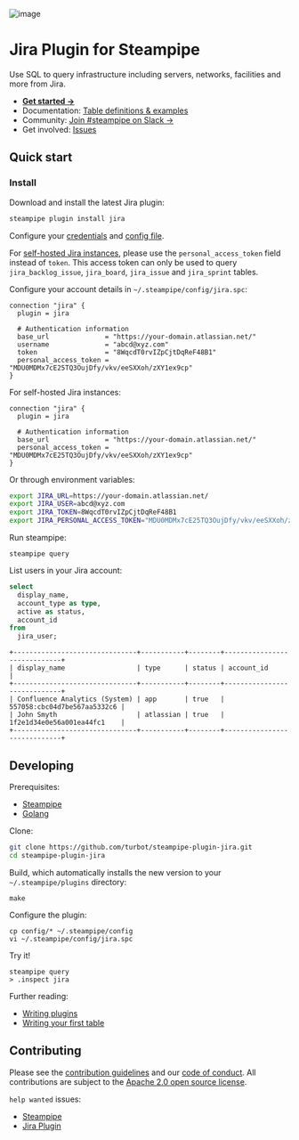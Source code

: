 ![image](https://hub.steampipe.io/images/plugins/turbot/jira-social-graphic.png)

# Jira Plugin for Steampipe

Use SQL to query infrastructure including servers, networks, facilities and more from Jira.

- **[Get started →](https://hub.steampipe.io/plugins/turbot/jira)**
- Documentation: [Table definitions & examples](https://hub.steampipe.io/plugins/turbot/jira/tables)
- Community: [Join #steampipe on Slack →](https://turbot.com/community/join)
- Get involved: [Issues](https://github.com/turbot/steampipe-plugin-jira/issues)

## Quick start

### Install

Download and install the latest Jira plugin:

```bash
steampipe plugin install jira
```

Configure your [credentials](https://hub.steampipe.io/plugins/turbot/jira#credentials) and [config file](https://hub.steampipe.io/plugins/turbot/jira#configuration).

For [self-hosted Jira instances](https://github.com/andygrunwald/go-jira/#bearer---personal-access-tokens-self-hosted-jira), please use the `personal_access_token` field instead of `token`. This access token can only be used to query `jira_backlog_issue`, `jira_board`, `jira_issue` and `jira_sprint` tables.

Configure your account details in `~/.steampipe/config/jira.spc`:

```hcl
connection "jira" {
  plugin = jira

  # Authentication information
  base_url              = "https://your-domain.atlassian.net/"
  username              = "abcd@xyz.com"
  token                 = "8WqcdT0rvIZpCjtDqReF48B1"
  personal_access_token = "MDU0MDMx7cE25TQ3OujDfy/vkv/eeSXXoh/zXY1ex9cp"
}
```

For self-hosted Jira instances:

```hcl
connection "jira" {
  plugin = jira

  # Authentication information
  base_url              = "https://your-domain.atlassian.net/"
  personal_access_token = "MDU0MDMx7cE25TQ3OujDfy/vkv/eeSXXoh/zXY1ex9cp"
}
```


Or through environment variables:

```sh
export JIRA_URL=https://your-domain.atlassian.net/
export JIRA_USER=abcd@xyz.com
export JIRA_TOKEN=8WqcdT0rvIZpCjtDqReF48B1
export JIRA_PERSONAL_ACCESS_TOKEN="MDU0MDMx7cE25TQ3OujDfy/vkv/eeSXXoh/zXY1ex9cp"
```

Run steampipe:

```shell
steampipe query
```

List users in your Jira account:

```sql
select
  display_name,
  account_type as type,
  active as status,
  account_id
from
  jira_user;
```

```
+-------------------------------+-----------+--------+-----------------------------+
| display_name                  | type      | status | account_id                  |
+-------------------------------+-----------+--------+-----------------------------+
| Confluence Analytics (System) | app       | true   | 557058:cbc04d7be567aa5332c6 |
| John Smyth                    | atlassian | true   | 1f2e1d34e0e56a001ea44fc1    |
+-------------------------------+-----------+--------+-----------------------------+
```

## Developing

Prerequisites:

- [Steampipe](https://steampipe.io/downloads)
- [Golang](https://golang.org/doc/install)

Clone:

```sh
git clone https://github.com/turbot/steampipe-plugin-jira.git
cd steampipe-plugin-jira
```

Build, which automatically installs the new version to your `~/.steampipe/plugins` directory:

```
make
```

Configure the plugin:

```
cp config/* ~/.steampipe/config
vi ~/.steampipe/config/jira.spc
```

Try it!

```
steampipe query
> .inspect jira
```

Further reading:

- [Writing plugins](https://steampipe.io/docs/develop/writing-plugins)
- [Writing your first table](https://steampipe.io/docs/develop/writing-your-first-table)

## Contributing

Please see the [contribution guidelines](https://github.com/turbot/steampipe/blob/main/CONTRIBUTING.md) and our [code of conduct](https://github.com/turbot/steampipe/blob/main/CODE_OF_CONDUCT.md). All contributions are subject to the [Apache 2.0 open source license](https://github.com/turbot/steampipe-plugin-jira/blob/main/LICENSE).

`help wanted` issues:

- [Steampipe](https://github.com/turbot/steampipe/labels/help%20wanted)
- [Jira Plugin](https://github.com/turbot/steampipe-plugin-jira/labels/help%20wanted)
